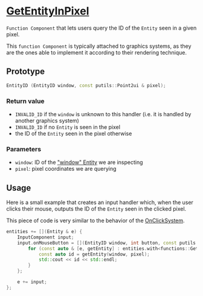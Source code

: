 # [GetEntityInPixel](GetEntityInPixel.hpp)

`Function Component` that lets users query the ID of the `Entity` seen in a given pixel.

This `function Component` is typically attached to graphics systems, as they are the ones able to implement it according to their rendering technique.

## Prototype

```cpp
EntityID (EntityID window, const putils::Point2ui & pixel);
```

### Return value

* `INVALID_ID` if the `window` is unknown to this handler (i.e. it is handled by another graphics system)
* `INVALID_ID` if no `Entity` is seen in the pixel
* the ID of the `Entity` seen in the pixel otherwise

### Parameters

* `window`: ID of the ["window" Entity](WindowComponent.md) we are inspecting
* `pixel`: pixel coordinates we are querying

## Usage

Here is a small example that creates an input handler which, when the user clicks their mouse, outputs the ID of the `Entity` seen in the clicked pixel.

This piece of code is very similar to the behavior of the [OnClickSystem](../../systems/onclick/OnClickSystem.md).

```cpp
entities += [](Entity & e) {
    InputComponent input;
    input.onMouseButton = [](EntityID window, int button, const putils::Point2f & pixel, bool pressed) {
        for (const auto & [e, getEntity] : entities.with<functions::GetEntityInPixel>()) {
            const auto id = getEntity(window, pixel);
            std::cout << id << std::endl;
        }
    };

    e += input;
};
```